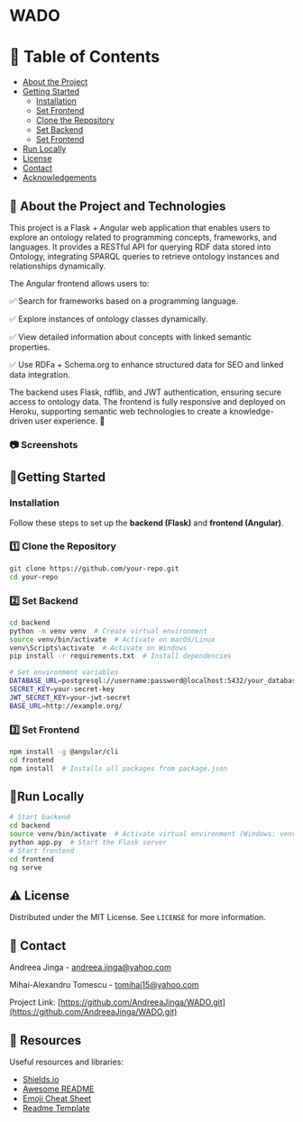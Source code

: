 # WADO

# :notebook_with_decorative_cover: Table of Contents

- [About the Project](#star2-about-the-project-and-technologies)
- [Getting Started](#getting-started)
  - [Installation](#Installation)
  - [Set Frontend](#3-set-frontend)
  - [Clone the Repository](#1-clone-the-repository)
  - [Set Backend](#2-set-backend)
  - [Set Frontend](#3-set-frontend)
- [Run Locally](#Run-Locally)
- [License](#warning-license)
- [Contact](#handshake-contact)
- [Acknowledgements](#gem-resources)


<!-- About the Project -->
## :star2: About the Project and Technologies
This project is a Flask + Angular web application that enables users to explore an ontology related to programming concepts, frameworks, and languages. It provides a RESTful API for querying RDF data stored into Ontology, integrating SPARQL queries to retrieve ontology instances and relationships dynamically.

The Angular frontend allows users to:

✅ Search for frameworks based on a programming language.

✅ Explore instances of ontology classes dynamically.

✅ View detailed information about concepts with linked semantic properties.

✅ Use RDFa + Schema.org to enhance structured data for SEO and linked data integration.

The backend uses Flask, rdflib, and JWT authentication, ensuring secure access to ontology data. The frontend is fully responsive and deployed on Heroku, supporting semantic web technologies to create a knowledge-driven user experience. 🚀

<!-- Screenshots -->
### :camera: Screenshots

<div align="center"> 
  <!-- <img src="https://placehold.co/600x400?text=Your+Screenshot+here" alt="screenshot" /> -->
</div>


## :partying_face:Getting Started

### Installation

Follow these steps to set up the **backend (Flask)** and **frontend (Angular)**.

### 1️⃣ **Clone the Repository**
```bash
git clone https://github.com/your-repo.git
cd your-repo
```
### 2️⃣ **Set Backend**

```bash
cd backend
python -m venv venv  # Create virtual environment
source venv/bin/activate  # Activate on macOS/Linux
venv\Scripts\activate  # Activate on Windows
pip install -r requirements.txt  # Install dependencies

# Set environment variables
DATABASE_URL=postgresql://username:password@localhost:5432/your_database
SECRET_KEY=your-secret-key
JWT_SECRET_KEY=your-jwt-secret
BASE_URL=http://example.org/
```

### 3️⃣ **Set Frontend**

```bash
npm install -g @angular/cli
cd frontend
npm install  # Installs all packages from package.json
```

## :runner:**Run Locally**

```bash
# Start backend
cd backend
source venv/bin/activate  # Activate virtual environment (Windows: venv\Scripts\activate)
python app.py  # Start the Flask server
# Start frontend
cd frontend
ng serve
```

## :warning: License

Distributed under the MIT License. See `LICENSE` for more information.


<!-- Contact -->
## :handshake: Contact

Andreea Jinga - andreea.jinga@yahoo.com

Mihai-Alexandru Tomescu - tomihai15@yahoo.com

Project Link: [https://github.com/AndreeaJinga/WADO.git](https://github.com/AndreeaJinga/WADO.git)


## :gem: Resources

Useful resources and libraries:

 - [Shields.io](https://shields.io/)
 - [Awesome README](https://github.com/matiassingers/awesome-readme)
 - [Emoji Cheat Sheet](https://github.com/ikatyang/emoji-cheat-sheet/blob/master/README.md#travel--places)
 - [Readme Template](https://github.com/othneildrew/Best-README-Template)











